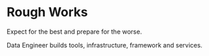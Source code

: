 # Rough Works

Expect for the best and prepare for the worse.

Data Engineer builds tools, infrastructure, framework and services.
